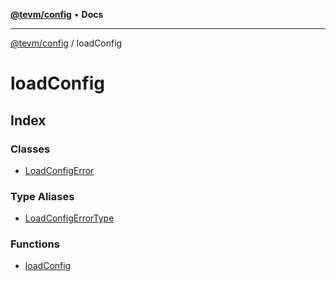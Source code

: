 [**@tevm/config**](../README.md) • **Docs**

***

[@tevm/config](../modules.md) / loadConfig

# loadConfig

## Index

### Classes

- [LoadConfigError](classes/LoadConfigError.md)

### Type Aliases

- [LoadConfigErrorType](type-aliases/LoadConfigErrorType.md)

### Functions

- [loadConfig](functions/loadConfig.md)
